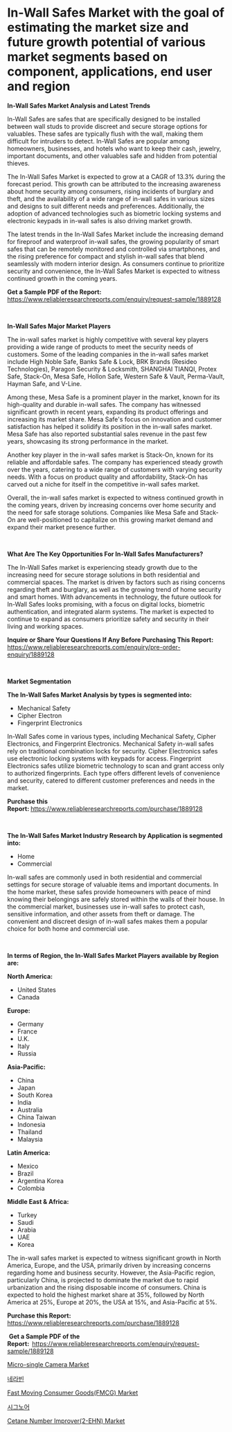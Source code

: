 <p><h1>In-Wall Safes Market with the goal of estimating the market size and future growth potential of various market segments based on component, applications, end user and region</h1></p><p><strong>In-Wall Safes Market Analysis and Latest Trends</strong></p>
<p><p>In-Wall Safes are safes that are specifically designed to be installed between wall studs to provide discreet and secure storage options for valuables. These safes are typically flush with the wall, making them difficult for intruders to detect. In-Wall Safes are popular among homeowners, businesses, and hotels who want to keep their cash, jewelry, important documents, and other valuables safe and hidden from potential thieves.</p><p>The In-Wall Safes Market is expected to grow at a CAGR of 13.3% during the forecast period. This growth can be attributed to the increasing awareness about home security among consumers, rising incidents of burglary and theft, and the availability of a wide range of in-wall safes in various sizes and designs to suit different needs and preferences. Additionally, the adoption of advanced technologies such as biometric locking systems and electronic keypads in in-wall safes is also driving market growth.</p><p>The latest trends in the In-Wall Safes Market include the increasing demand for fireproof and waterproof in-wall safes, the growing popularity of smart safes that can be remotely monitored and controlled via smartphones, and the rising preference for compact and stylish in-wall safes that blend seamlessly with modern interior design. As consumers continue to prioritize security and convenience, the In-Wall Safes Market is expected to witness continued growth in the coming years.</p></p>
<p><strong>Get a Sample PDF of the Report:&nbsp;</strong> <a href="https://www.reliableresearchreports.com/enquiry/request-sample/1889128">https://www.reliableresearchreports.com/enquiry/request-sample/1889128</a></p>
<p>&nbsp;</p>
<p><strong>In-Wall Safes Major Market Players</strong></p>
<p><p>The in-wall safes market is highly competitive with several key players providing a wide range of products to meet the security needs of customers. Some of the leading companies in the in-wall safes market include High Noble Safe, Banks Safe & Lock, BRK Brands (Resideo Technologies), Paragon Security & Locksmith, SHANGHAI TIANQI, Protex Safe, Stack-On, Mesa Safe, Hollon Safe, Western Safe & Vault, Perma-Vault, Hayman Safe, and V-Line.</p><p>Among these, Mesa Safe is a prominent player in the market, known for its high-quality and durable in-wall safes. The company has witnessed significant growth in recent years, expanding its product offerings and increasing its market share. Mesa Safe's focus on innovation and customer satisfaction has helped it solidify its position in the in-wall safes market. Mesa Safe has also reported substantial sales revenue in the past few years, showcasing its strong performance in the market.</p><p>Another key player in the in-wall safes market is Stack-On, known for its reliable and affordable safes. The company has experienced steady growth over the years, catering to a wide range of customers with varying security needs. With a focus on product quality and affordability, Stack-On has carved out a niche for itself in the competitive in-wall safes market.</p><p>Overall, the in-wall safes market is expected to witness continued growth in the coming years, driven by increasing concerns over home security and the need for safe storage solutions. Companies like Mesa Safe and Stack-On are well-positioned to capitalize on this growing market demand and expand their market presence further.</p></p>
<p>&nbsp;</p>
<p><strong>What Are The Key Opportunities For In-Wall Safes Manufacturers?</strong></p>
<p><p>The In-Wall Safes market is experiencing steady growth due to the increasing need for secure storage solutions in both residential and commercial spaces. The market is driven by factors such as rising concerns regarding theft and burglary, as well as the growing trend of home security and smart homes. With advancements in technology, the future outlook for In-Wall Safes looks promising, with a focus on digital locks, biometric authentication, and integrated alarm systems. The market is expected to continue to expand as consumers prioritize safety and security in their living and working spaces.</p></p>
<p><strong>Inquire or Share Your Questions If Any Before Purchasing This Report:</strong> <a href="https://www.reliableresearchreports.com/enquiry/pre-order-enquiry/1889128">https://www.reliableresearchreports.com/enquiry/pre-order-enquiry/1889128</a></p>
<p>&nbsp;</p>
<p><strong>Market Segmentation</strong></p>
<p><strong>The In-Wall Safes Market Analysis by types is segmented into:</strong></p>
<p><ul><li>Mechanical Safety</li><li>Cipher Electron</li><li>Fingerprint Electronics</li></ul></p>
<p><p>In-Wall Safes come in various types, including Mechanical Safety, Cipher Electronics, and Fingerprint Electronics. Mechanical Safety in-wall safes rely on traditional combination locks for security. Cipher Electronics safes use electronic locking systems with keypads for access. Fingerprint Electronics safes utilize biometric technology to scan and grant access only to authorized fingerprints. Each type offers different levels of convenience and security, catered to different customer preferences and needs in the market.</p></p>
<p><strong>Purchase this Report:&nbsp;</strong><a href="https://www.reliableresearchreports.com/purchase/1889128">https://www.reliableresearchreports.com/purchase/1889128</a></p>
<p>&nbsp;</p>
<p><strong>The In-Wall Safes Market Industry Research by Application is segmented into:</strong></p>
<p><ul><li>Home</li><li>Commercial</li></ul></p>
<p><p>In-wall safes are commonly used in both residential and commercial settings for secure storage of valuable items and important documents. In the home market, these safes provide homeowners with peace of mind knowing their belongings are safely stored within the walls of their house. In the commercial market, businesses use in-wall safes to protect cash, sensitive information, and other assets from theft or damage. The convenient and discreet design of in-wall safes makes them a popular choice for both home and commercial use.</p></p>
<p>&nbsp;</p>
<p><strong>In terms of Region, the In-Wall Safes Market Players available by Region are:</strong></p>
<p>
    <p> <strong> North America: </strong>
        <ul>
            <li>United States</li>
            <li>Canada</li>
        </ul>
        </p> 
    <p> <strong> Europe: </strong>
        <ul>
            <li>Germany</li>
            <li>France</li>
            <li>U.K.</li>
            <li>Italy</li>
            <li>Russia</li>
        </ul>
        </p> 
    <p> <strong> Asia-Pacific: </strong>
        <ul>
            <li>China</li>
            <li>Japan</li>
            <li>South Korea</li>
            <li>India</li>
            <li>Australia</li>
            <li>China Taiwan</li>
            <li>Indonesia</li>
            <li>Thailand</li>
            <li>Malaysia</li>
        </ul>
        </p> 
    <p> <strong> Latin America: </strong>
        <ul>
            <li>Mexico</li>
            <li>Brazil</li>
            <li>Argentina Korea</li>
            <li>Colombia</li>
        </ul>
        </p> 
    <p> <strong> Middle East & Africa: </strong>
        <ul>
            <li>Turkey</li>
            <li>Saudi</li>
            <li>Arabia</li>
            <li>UAE</li>
            <li>Korea</li>
        </ul>
    </p>
    </p>
<p><p>The in-wall safes market is expected to witness significant growth in North America, Europe, and the USA, primarily driven by increasing concerns regarding home and business security. However, the Asia-Pacific region, particularly China, is projected to dominate the market due to rapid urbanization and the rising disposable income of consumers. China is expected to hold the highest market share at 35%, followed by North America at 25%, Europe at 20%, the USA at 15%, and Asia-Pacific at 5%.</p></p>
<p><strong>Purchase this Report: </strong><a href="https://www.reliableresearchreports.com/purchase/1889128">https://www.reliableresearchreports.com/purchase/1889128</a></p>
<p>&nbsp;<strong>Get a Sample PDF of the Report:&nbsp;&nbsp;</strong><a href="https://www.reliableresearchreports.com/enquiry/request-sample/1889128">https://www.reliableresearchreports.com/enquiry/request-sample/1889128</a></p>
<p><strong></strong></p>
<p><p><a href="https://github.com/globismark/Market-Research-Report-List-2/blob/main/micro-single-camera-market.md">Micro-single Camera Market</a></p><p><a href="https://medium.com/@bkszjgzqq1851/%EB%84%AC%EB%9D%BC%EB%9D%BC%EB%B9%88-%EC%8B%9C%EC%9E%A5-%EC%9D%B8%EC%82%AC%EC%9D%B4%ED%8A%B8-%EC%8B%9C%EC%9E%A5-%EB%8F%99%ED%96%A5-%EC%84%B1%EC%9E%A5-2024%EB%85%84%EB%B6%80%ED%84%B0-2031%EB%85%84%EA%B9%8C%EC%A7%80-%EC%98%88%EC%B8%A1-ec994705d3f8">네라빈</a></p><p><a href="https://iodized-pantydraco-05c.notion.site/Fast-Moving-Consumer-Goods-FMCG-Market-Research-Report-Provides-thorough-Industry-Overview-which-o-52a90c16e0fa4a41ae2e7e2a2b60cd25">Fast Moving Consumer Goods(FMCG) Market</a></p><p><a href="https://medium.com/@ar-medical/%EC%8B%9C%EA%B7%B8%EB%8B%88%ED%8F%AC%EB%A5%B4-%EC%8B%9C%EC%9E%A5-%EB%B6%84%EC%84%9D-%EA%B7%B8%EC%9D%98-cagr-%EC%8B%9C%EC%9E%A5-%EC%84%B8%EB%B6%84%ED%99%94-%EB%B0%8F-%EC%A0%84-%EC%84%B8%EA%B3%84-%EC%82%B0%EC%97%85-%EA%B0%9C%EC%9A%94-6528af1cba4c">시그노어</a></p><p><a href="https://military-diascia-e68.notion.site/Cetane-Number-Improver-2-EHN-Market-Size-and-Examines-its-Market-Scope-with-a-Primary-Focus-on-Gr-2faebec6e6db4bac9a0c08c50d26ed6b">Cetane Number Improver(2-EHN) Market</a></p></p>
